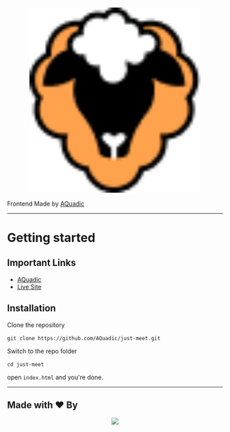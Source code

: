 <p align="center"><a href="https://aquadic.github.io/just-meet" target="_blank"><img src="./image/kharof.png" width="400"></a></p>

Frontend Made by [AQuadic](https://aquadic.com)

----------

# Getting started

## Important Links

- [AQuadic](https://aquadic.com)
- [Live Site](https://aquadic.github.io/just-meet)

## Installation

Clone the repository

    git clone https://github.com/AQuadic/just-meet.git

Switch to the repo folder

    cd just-meet

open `index.html` and you're done.

----------

## Made with ♥ By

<p align="center"><a href="https://AQuadic.com" target="_blank"><img src="https://AQuadic.com/img/logo.svg" width="200"></a></p>
